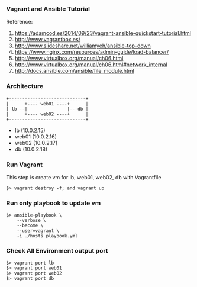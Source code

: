 ### Vagrant and Ansible Tutorial

Reference:   
1. https://adamcod.es/2014/09/23/vagrant-ansible-quickstart-tutorial.html  
2. http://www.vagrantbox.es/  
3. http://www.slideshare.net/williamyeh/ansible-top-down
4. https://www.nginx.com/resources/admin-guide/load-balancer/
5. http://www.virtualbox.org/manual/ch06.html
6. http://www.virtualbox.org/manual/ch06.html#network_internal
7. http://docs.ansible.com/ansible/file_module.html

### Architecture
```
+-----------------------------+
|      +---- web01 ----+      |
| lb --|               |-- db |
|      +---- web02 ----+      |
+-----------------------------+
```
* lb    (10.0.2.15)
* web01 (10.0.2.16)
* web02 (10.0.2.17)
* db    (10.0.2.18)

### Run Vagrant
This step is create vm for lb, web01, web02, db with Vagrantfile
```
$> vagrant destroy -f; and vagrant up
```

### Run only playbook to update vm
```
$> ansible-playbook \
    --verbose \
    --become \
    --user=vagrant \
    -i ./hosts playbook.yml
```

### Check All Environment output port
```
$> vagrant port lb
$> vagrant port web01
$> vagrant port web02
$> vagrant port db
```
